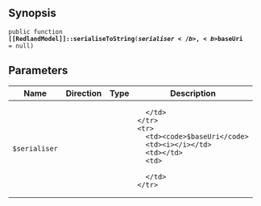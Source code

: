 ## Synopsis

<code>public function <b>[[RedlandModel]]::serialiseToString</b>(<b>$serialiser</b>, <b>$baseUri</b> = null)</code>

## Parameters

<table>
  <thead>
    <tr>
      <th>Name</th>
      <th>Direction</th>
      <th>Type</th>
      <th>Description</th>
    </tr>
  </thead>
  <tbody>
    <tr>
      <td><code>$serialiser</code>
      <td><i></i></td>
      <td></td>
      <td>

      </td>
    </tr>
    <tr>
      <td><code>$baseUri</code>
      <td><i></i></td>
      <td></td>
      <td>

      </td>
    </tr>
  </tbody>
</table>

